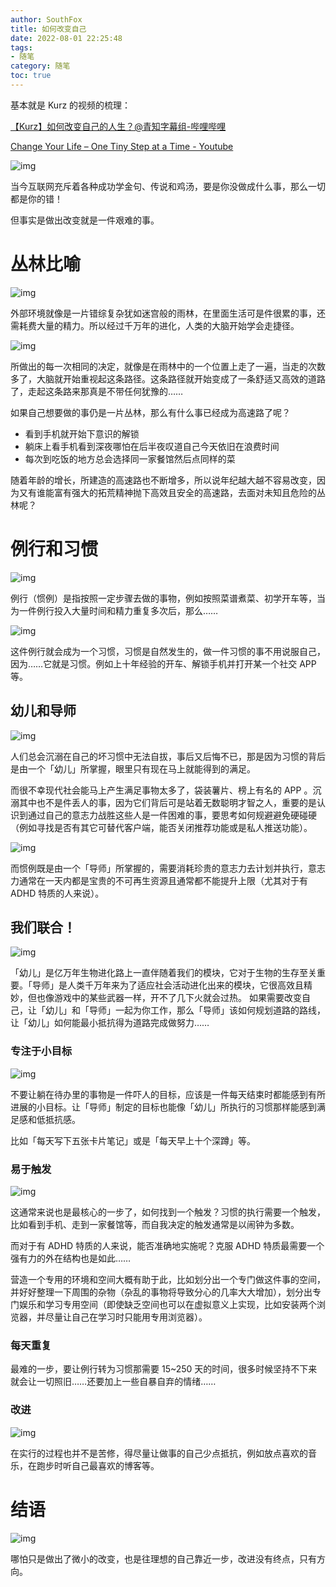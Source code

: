 ```yaml
---
author: SouthFox
title: 如何改变自己
date: 2022-08-01 22:25:48
tags: 
- 随笔
category: 随笔
toc: true
---
```


基本就是 Kurz 的视频的梳理：

[【Kurz】如何改变自己的人生？@青知字幕组-哔哩哔哩](https://www.bilibili.com/video/BV1334y1j7DD)

[Change Your Life – One Tiny Step at a Time - Youtube](https://www.youtube.com/watch?v=75d_29QWELk)

<!--more-->

![img](https://media.southfox.me/ipfs/bafkreigayiupw7d5gg5pterrb3o6j4p23lyzqdn63ud3fs5ggj3tujuiya?filename=image.png)

当今互联网充斥着各种成功学金句、传说和鸡汤，要是你没做成什么事，那么一切都是你的错！

但事实是做出改变就是一件艰难的事。


# 丛林比喻

![img](https://media.southfox.me/ipfs/bafkreid4btr3e35nhnzkmvwn7g3dwqjozr3qgxi4iyxrhiucuefm4uv5oa?filename=image.png)

外部环境就像是一片错综复杂犹如迷宫般的雨林，在里面生活可是件很累的事，还需耗费大量的精力。所以经过千万年的进化，人类的大脑开始学会走捷径。

![img](https://media.southfox.me/ipfs/bafkreidth26bi54ritzgzi3srdszk73jmr66b4dqd3dg3sciqhtsgtsfli?filename=image.png)

所做出的每一次相同的决定，就像是在雨林中的一个位置上走了一遍，当走的次数多了，大脑就开始重视起这条路径。这条路径就开始变成了一条舒适又高效的道路了，走起这条路来那真是不带任何犹豫的……

如果自己想要做的事仍是一片丛林，那么有什么事已经成为高速路了呢？

-   看到手机就开始下意识的解锁
-   躺床上看手机看到深夜哪怕在后半夜叹道自己今天依旧在浪费时间
-   每次到吃饭的地方总会选择同一家餐馆然后点同样的菜

随着年龄的增长，所建造的高速路也不断增多，所以说年纪越大越不容易改变，因为又有谁能富有强大的拓荒精神抛下高效且安全的高速路，去面对未知且危险的丛林呢？

# 例行和习惯

![img](https://media.southfox.me/ipfs/bafkreicp5345w6vp443dm7lwzx6su7swv5llcnzhtbqit6mujqzgjtquqi?filename=image.png)

例行（惯例）是指按照一定步骤去做的事物，例如按照菜谱煮菜、初学开车等，当为一件例行投入大量时间和精力重复多次后，那么……

![img](https://media.southfox.me/ipfs/bafkreicqlnedjdzsqlthhitfrnzidshbit4jvf2qpodn2zkkpgj2tscwo4?filename=image.png)

这件例行就会成为一个习惯，习惯是自然发生的，做一件习惯的事不用说服自己，因为……它就是习惯。例如上十年经验的开车、解锁手机并打开某一个社交 APP 等。

## 幼儿和导师

![img](https://media.southfox.me/ipfs/bafkreido3ak6xul5duhfc2nbo3pkwxpk2g4sod7fpe7a2rsqxz4qjtffii?filename=image.png)

人们总会沉溺在自己的坏习惯中无法自拔，事后又后悔不已，那是因为习惯的背后是由一个「幼儿」所掌握，眼里只有现在马上就能得到的满足。

而很不幸现代社会能马上产生满足事物太多了，袋装薯片、榜上有名的 APP 。沉溺其中也不是件丢人的事，因为它们背后可是站着无数聪明才智之人，重要的是认识到通过自己的意志力战胜这些人是一件困难的事，要思考如何规避避免硬碰硬（例如寻找是否有其它可替代客户端，能否关闭推荐功能或是私人推送功能）。

![img](https://media.southfox.me/ipfs/bafkreiaq253nj6nbgf6mlwdcrv2qp3oswgit62qhljxvpbd7itzrphlffa?filename=image.png)

而惯例既是由一个「导师」所掌握的，需要消耗珍贵的意志力去计划并执行，意志力通常在一天内都是宝贵的不可再生资源且通常都不能提升上限（尤其对于有 ADHD 特质的人来说）。

## 我们联合！

![img](https://media.southfox.me/ipfs/bafkreia4eg5li2opfoaacxkvi3c6yu3hxuuvbcx23e46lpomnph5nux5gq?filename=image.png)

「幼儿」是亿万年生物进化路上一直伴随着我们的模块，它对于生物的生存至关重要。「导师」是人类千万年来为了适应社会活动进化出来的模块，它很高效且精妙，但也像游戏中的某些武器一样，开不了几下火就会过热。
如果需要改变自己，让「幼儿」和「导师」一起为你工作，那么「导师」该如何规划道路的路线，让「幼儿」如何能最小抵抗得为道路完成做努力……

### 专注于小目标

![img](https://media.southfox.me/ipfs/bafkreigz6njoj6ikeeulg63bidoty3fn4t6b4vbycjnhd3fonkmkcecroa?filename=image.png)

不要让躺在待办里的事物是一件吓人的目标，应该是一件每天结束时都能感到有所进展的小目标。让「导师」制定的目标也能像「幼儿」所执行的习惯那样能感到满足感和低抵抗感。

比如「每天写下五张卡片笔记」或是「每天早上十个深蹲」等。

### 易于触发

![img](https://media.southfox.me/ipfs/bafkreibrke4la2t5qj7lzq6h4jk625zqnn2zzdhjwl4hze5mrngtyai34m?filename=image.png)

这通常来说也是最核心的一步了，如何找到一个触发？习惯的执行需要一个触发，比如看到手机、走到一家餐馆等，而自我决定的触发通常是以闹钟为多数。

而对于有 ADHD 特质的人来说，能否准确地实施呢？克服 ADHD 特质最需要一个强有力的外在结构也是如此……

营造一个专用的环境和空间大概有助于此，比如划分出一个专门做这件事的空间，并好好整理一下周围的杂物（杂乱的事物将导致分心的几率大大增加），划分出专门娱乐和学习专用空间（即使缺乏空间也可以在虚拟意义上实现，比如安装两个浏览器，并尽量让自己在学习时只能用专用浏览器）。

### 每天重复

最难的一步，要让例行转为习惯那需要 15~250 天的时间，很多时候坚持不下来就会让一切照旧……还要加上一些自暴自弃的情绪……

### 改进

![img](https://media.southfox.me/ipfs/bafkreigronwruqfwukkhsimsbnlfw6q2mxbeymrib6bsxilgtqyxst2pue?filename=image.png)

在实行的过程也并不是苦修，得尽量让做事的自己少点抵抗，例如放点喜欢的音乐，在跑步时听自己最喜欢的博客等。

# 结语

![img](https://media.southfox.me/ipfs/bafkreiab7e4ivqewy2kfjvz3kofwh7pf3coax5z27tx6u2xvs7h2wwti4q?filename=image.png)

哪怕只是做出了微小的改变，也是往理想的自己靠近一步，改进没有终点，只有方向。
